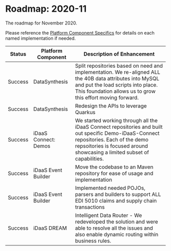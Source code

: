 # Roadmap: 2020-11
The roadmap for November 2020.

Please reference the [Platform Component Specifics](../Design/PlatformComponents.md) for details on each named implementation if needed.

| Status | Platform Component   | Description of Enhancement|
|---|---|---|
|Success|DataSynthesis|Split repositories based on need and implementation. We re-aligned ALL the 40B data attributes into MySQL and put the load scripts into place. This foundation allows us to grow this effort moving forward.|
|Success|DataSynthesis|Redesign the APIs to leverage Quarkus|
|Success|iDaaS Connect: Demos| We started working through all the iDaaS Connect repositories and built out specific Demo-iDaaS-Connect repositories. Each of the demo repsoitories is focused around showcasing a limited subset of capabilities.|
|Success|iDaaS Event Builder|Move the codebase to an Maven repository for ease of usage and implementation|
|Success|iDaaS Event Builder|Implemented needed POJOs, parsers and builders to support ALL EDI 5010 claims and supply chain transactions|
|Success|iDaaS DREAM|Intelligent Data Router - We redeveloped the solution and were able to resolve all the issues and also enable dynamic routing within business rules.|
